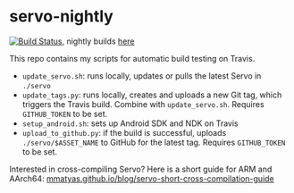 
# servo-nightly

[![Build Status](https://travis-ci.org/servo/servo-nightly.svg?branch=master)](https://travis-ci.org/servo/servo-nightly), nightly builds [here](https://github.com/servo/servo-nightly/releases)

This repo contains my scripts for automatic build testing on Travis.

- `update_servo.sh`: runs locally, updates or pulls the latest Servo in `./servo`
- `update_tags.py`: runs locally, creates and uploads a new Git tag, which triggers the Travis build. Combine with `update_servo.sh`. Requires `GITHUB_TOKEN` to be set.
- `setup_android.sh`: sets up Android SDK and NDK on Travis
- `upload_to_github.py`: if the build is successful, uploads `./servo/$ASSET_NAME` to GitHub for the latest tag. Requires `GITHUB_TOKEN` to be set.

Interested in cross-compiling Servo? Here is a short guide for ARM and AArch64: [mmatyas.github.io/blog/servo-short-cross-compilation-guide](https://mmatyas.github.io/blog/servo-short-cross-compilation-guide)
